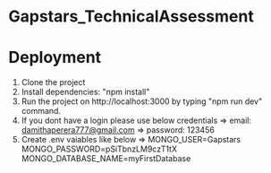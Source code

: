 Gapstars_TechnicalAssessment
===================


Deployment
==========
1. Clone the project
2. Install dependencies: "npm install"
4. Run the project on http://localhost:3000 by typing "npm run dev" command.
5. If you dont have a login please use below credentials 
    => email: damithaperera777@gmail.com
    => password: 123456
6. Create .env vaiables like below
    =>  MONGO_USER=Gapstars
        MONGO_PASSWORD=pSiTbnzLM9czT1tX
        MONGO_DATABASE_NAME=myFirstDatabase
